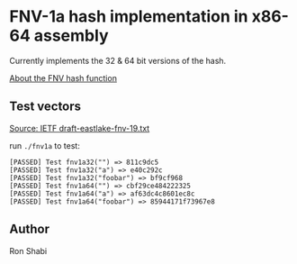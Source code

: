# FNV-1a hash implementation in x86-64 assembly

Currently implements the 32 & 64 bit versions of the hash.

[About the FNV hash function](http://www.isthe.com/chongo/tech/comp/fnv/index.html)


## Test vectors
[Source: IETF draft-eastlake-fnv-19.txt](https://datatracker.ietf.org/doc/html/draft-eastlake-fnv-19#page-117)

run `./fnv1a` to test:

```
[PASSED] Test fnv1a32("") => 811c9dc5
[PASSED] Test fnv1a32("a") => e40c292c
[PASSED] Test fnv1a32("foobar") => bf9cf968
[PASSED] Test fnv1a64("") => cbf29ce484222325
[PASSED] Test fnv1a64("a") => af63dc4c8601ec8c
[PASSED] Test fnv1a64("foobar") => 85944171f73967e8
```

## Author
Ron Shabi
